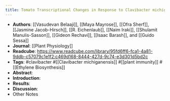 ```yaml
---
title: Tomato Transcriptional Changes in Response to Clavibacter michiganensis subsp. michiganensis Reveal a Role for Ethylene in Disease Development
---
```


- **Authors**: [[Vasudevan Belaaji]], [[Maya Mayrose]], [[Ofra Sherf]], [[Jasmine Jacob-Hirsch]], [[R. Eichenlaub]], [[Naim Iraki]], [[Shulamit Manulis-Sasson]], [[Gideon Rechavi]], [[Isaac Barash]], and [[Guido Sessa]]
- **Journal**: [[Plant Physiology]]
- **Readcube**: https://www.readcube.com/library/95fd6ff6-fca1-4a81-9ddb-c57079c1e1f2:c469d168-8444-427d-9c74-e3d301d5bd2c
- **Tags**: #clavibacter #[[Clavibacter michiganensis]] #[[plant immunity]] #[[Ethylene Biosynthesis]]
- **Abstract**:
- **Introduction**:
- **Results**:
- **Discussion**:
- Other Notes